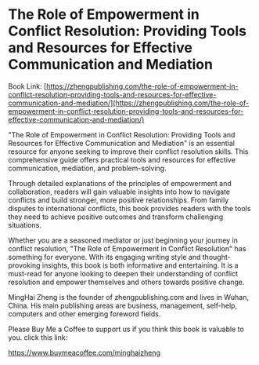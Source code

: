 # The Role of Empowerment in Conflict Resolution: Providing Tools and Resources for Effective Communication and Mediation

Book Link: [https://zhengpublishing.com/the-role-of-empowerment-in-conflict-resolution-providing-tools-and-resources-for-effective-communication-and-mediation/](https://zhengpublishing.com/the-role-of-empowerment-in-conflict-resolution-providing-tools-and-resources-for-effective-communication-and-mediation/)

"The Role of Empowerment in Conflict Resolution: Providing Tools and Resources for Effective Communication and Mediation" is an essential resource for anyone seeking to improve their conflict resolution skills. This comprehensive guide offers practical tools and resources for effective communication, mediation, and problem-solving.

Through detailed explanations of the principles of empowerment and collaboration, readers will gain valuable insights into how to navigate conflicts and build stronger, more positive relationships. From family disputes to international conflicts, this book provides readers with the tools they need to achieve positive outcomes and transform challenging situations.

Whether you are a seasoned mediator or just beginning your journey in conflict resolution, "The Role of Empowerment in Conflict Resolution" has something for everyone. With its engaging writing style and thought-provoking insights, this book is both informative and entertaining. It is a must-read for anyone looking to deepen their understanding of conflict resolution and empower themselves and others towards positive change.

MingHai Zheng is the founder of zhengpublishing.com and lives in Wuhan, China. His main publishing areas are business, management, self-help, computers and other emerging foreword fields.

Please Buy Me a Coffee to support us if you think this book is valuable to you. click this link:

https://www.buymeacoffee.com/minghaizheng
